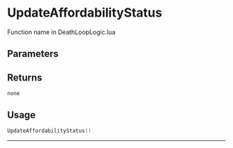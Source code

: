 # UpdateAffordabilityStatus

Function name in DeathLoopLogic.lua

## Parameters

## Returns

`none`

## Usage

```lua
UpdateAffordabilityStatus()
```

---

